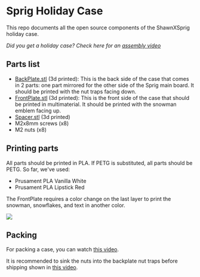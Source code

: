 # Sprig Holiday Case

This repo documents all the open source components of the ShawnXSprig holiday case.

_Did you get a holiday case? Check here for an [assembly video](https://www.youtube.com/watch?v=fLDae7_Njko)_

## Parts list

- [BackPlate.stl](./parts/BackPlate.stl) (3d printed): This is the back side of the case that comes in 2 parts: one part mirrored for the other side of the Sprig main board. It should be printed with the nut traps facing down.
- [FrontPlate.stl](./parts/FrontPlate.stl) (3d printed): This is the front side of the case that should be printed in multimaterial. It should be printed with the snowman emblem facing up.
- [Spacer.stl](./parts/Spacer.stl) (3d printed)
- M2x8mm screws (x8)
- M2 nuts (x8)

## Printing parts

All parts should be printed in PLA. If PETG is substituted, all parts should be PETG. So far, we've used:

- Prusament PLA Vanilla White
- Prusament PLA Lipstick Red

The FrontPlate requires a color change on the last layer to print the snowman, snowflakes, and text in another color.

![](https://cloud-eeov02j99-hack-club-bot.vercel.app/0screenshot_2024-01-26_at_11.21.01.png)

## Packing

For packing a case, you can watch [this video](https://www.youtube.com/watch?v=InJvjs8IOu8).

It is recommended to sink the nuts into the backplate nut traps before shipping shown in [this video](https://www.youtube.com/watch?v=8baQUAv43Xk).
